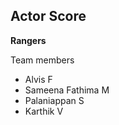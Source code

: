 ## Actor Score

**Rangers**

Team members


- Alvis F 
- Sameena Fathima M
- Palaniappan S
- Karthik V

